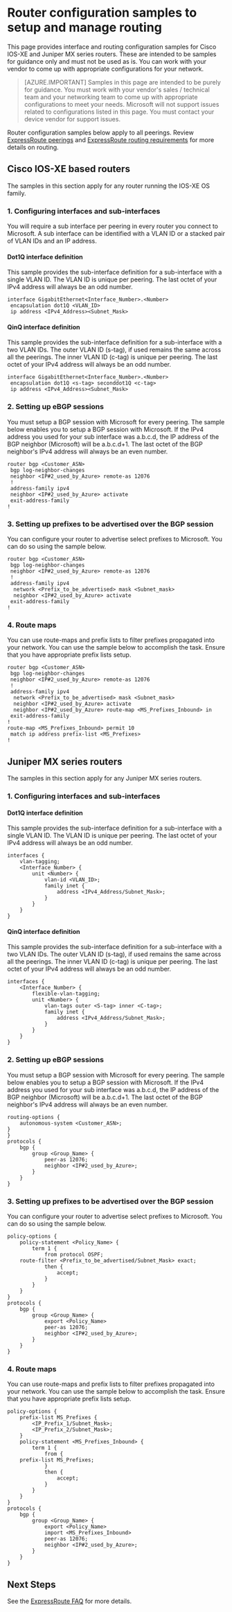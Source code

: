 <properties
   pageTitle="ExpressRoute customer router configuration samples | Windows Azure"
   description="This page provides router config samples for Cisco and Juniper routers."
   documentationCenter="na"
   services="expressroute"
   authors="cherylmc"
   manager="carolz"
   editor="" />
<tags
	ms.service="expressroute"
	ms.date="10/07/2015"
	wacn.date=""/>

# Router configuration samples to setup and manage routing

This page provides interface and routing configuration samples for Cisco IOS-XE and Juniper MX series routers. These are intended to be samples for guidance only and must not be used as is. You can work with your vendor to come up with appropriate configurations for your network. 

>[AZURE.IMPORTANT] Samples in this page are intended to be purely for guidance. You must work with your vendor's sales / technical team and your networking team to come up with appropriate configurations to meet your needs. Microsoft will not support issues related to configurations listed in this page. You must contact your device vendor for support issues.

Router configuration samples below apply to all peerings. Review [ExpressRoute peerings](/documentation/articles/expressroute-circuit-peerings) and [ExpressRoute routing requirements](/documentation/articles/expressroute-routing) for more details on routing.

## Cisco IOS-XE based routers

The samples in this section apply for any router running the IOS-XE OS family.

### 1. Configuring interfaces and sub-interfaces

You will require a sub interface per peering in every router you connect to Microsoft. A sub interface can be identified with a VLAN ID or a stacked pair of VLAN IDs and an IP address.

#### Dot1Q interface definition

This sample provides the sub-interface definition for a sub-interface with a single VLAN ID. The VLAN ID is unique per peering. The last octet of your IPv4 address will always be an odd number.

    interface GigabitEthernet<Interface_Number>.<Number>
     encapsulation dot1Q <VLAN_ID>
     ip address <IPv4_Address><Subnet_Mask>

#### QinQ interface definition

This sample provides the sub-interface definition for a sub-interface with a two VLAN IDs. The outer VLAN ID (s-tag), if used remains the same across all the peerings. The inner VLAN ID (c-tag) is unique per peering. The last octet of your IPv4 address will always be an odd number.

    interface GigabitEthernet<Interface_Number>.<Number>
     encapsulation dot1Q <s-tag> seconddot1Q <c-tag>
     ip address <IPv4_Address><Subnet_Mask>
    
### 2. Setting up eBGP sessions

You must setup a BGP session with Microsoft for every peering. The sample below enables you to setup a BGP session with Microsoft. If the IPv4 address you used for your sub interface was a.b.c.d, the IP address of the BGP neighbor (Microsoft) will be a.b.c.d+1. The last octet of the BGP neighbor's IPv4 address will always be an even number.

	router bgp <Customer_ASN>
	 bgp log-neighbor-changes
	 neighbor <IP#2_used_by_Azure> remote-as 12076
	 !        
	 address-family ipv4
	 neighbor <IP#2_used_by_Azure> activate
	 exit-address-family
	!

### 3. Setting up prefixes to be advertised over the BGP session

You can configure your router to advertise select prefixes to Microsoft. You can do so using the sample below.

	router bgp <Customer_ASN>
	 bgp log-neighbor-changes
	 neighbor <IP#2_used_by_Azure> remote-as 12076
	 !        
	 address-family ipv4
	  network <Prefix_to_be_advertised> mask <Subnet_mask>
	  neighbor <IP#2_used_by_Azure> activate
	 exit-address-family
	!

### 4. Route maps

You can use route-maps and prefix lists to filter prefixes propagated into your network. You can use the sample below to accomplish the task. Ensure that you have appropriate prefix lists setup.

	router bgp <Customer_ASN>
	 bgp log-neighbor-changes
	 neighbor <IP#2_used_by_Azure> remote-as 12076
	 !        
	 address-family ipv4
	  network <Prefix_to_be_advertised> mask <Subnet_mask>
	  neighbor <IP#2_used_by_Azure> activate
	  neighbor <IP#2_used_by_Azure> route-map <MS_Prefixes_Inbound> in
	 exit-address-family
	!
	route-map <MS_Prefixes_Inbound> permit 10
	 match ip address prefix-list <MS_Prefixes>
	!


## Juniper MX series routers 

The samples in this section apply for any Juniper MX series routers.

### 1. Configuring interfaces and sub-interfaces

#### Dot1Q interface definition

This sample provides the sub-interface definition for a sub-interface with a single VLAN ID. The VLAN ID is unique per peering. The last octet of your IPv4 address will always be an odd number.

    interfaces {
    	vlan-tagging;
    	<Interface_Number> {
    		unit <Number> {
    			vlan-id <VLAN_ID>;
    			family inet {
    				address <IPv4_Address/Subnet_Mask>;
    			}
    		}
    	}
    }


#### QinQ interface definition

This sample provides the sub-interface definition for a sub-interface with a two VLAN IDs. The outer VLAN ID (s-tag), if used remains the same across all the peerings. The inner VLAN ID (c-tag) is unique per peering. The last octet of your IPv4 address will always be an odd number.

	interfaces {
	    <Interface_Number> {
	        flexible-vlan-tagging;
	        unit <Number> {
	            vlan-tags outer <S-tag> inner <C-tag>;
	            family inet {
	                address <IPv4_Address/Subnet_Mask>;
	            }                           
	        }                               
	    }                                   
	}                           

### 2. Setting up eBGP sessions

You must setup a BGP session with Microsoft for every peering. The sample below enables you to setup a BGP session with Microsoft. If the IPv4 address you used for your sub interface was a.b.c.d, the IP address of the BGP neighbor (Microsoft) will be a.b.c.d+1. The last octet of the BGP neighbor's IPv4 address will always be an even number.

	routing-options {
	    autonomous-system <Customer_ASN>;
	}
	}
	protocols {
	    bgp { 
	        group <Group_Name> { 
	            peer-as 12076;              
	            neighbor <IP#2_used_by_Azure>;
	        }                               
	    }                                   
	}

### 3. Setting up prefixes to be advertised over the BGP session

You can configure your router to advertise select prefixes to Microsoft. You can do so using the sample below.

	policy-options {
	    policy-statement <Policy_Name> {
	        term 1 {
	            from protocol OSPF;
		route-filter <Prefix_to_be_advertised/Subnet_Mask> exact;
	            then {
	                accept;
	            }
	        }
	    }
	}
	protocols {
	    bgp { 
	        group <Group_Name> { 
	            export <Policy_Name>
	            peer-as 12076;              
	            neighbor <IP#2_used_by_Azure>;
	        }                               
	    }                                   
	}


### 4. Route maps

You can use route-maps and prefix lists to filter prefixes propagated into your network. You can use the sample below to accomplish the task. Ensure that you have appropriate prefix lists setup.

	policy-options {
	    prefix-list MS_Prefixes {
	        <IP_Prefix_1/Subnet_Mask>;
	        <IP_Prefix_2/Subnet_Mask>;
	    }
	    policy-statement <MS_Prefixes_Inbound> {
	        term 1 {
	            from {
		prefix-list MS_Prefixes;
	            }
	            then {
	                accept;
	            }
	        }
	    }
	}
	protocols {
	    bgp { 
	        group <Group_Name> { 
	            export <Policy_Name>
	            import <MS_Prefixes_Inbound>
	            peer-as 12076;              
	            neighbor <IP#2_used_by_Azure>;
	        }                               
	    }                                   
	}

## Next Steps

See the [ExpressRoute FAQ](/documentation/articles/expressroute-faqs) for more details.